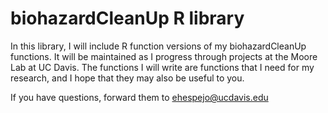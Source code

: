 # biohazardCleanUp R library
In this library, I will include R function versions of my biohazardCleanUp functions. It will be maintained as I progress through projects at the Moore Lab at UC Davis. The functions I will write are functions that I need for my research, and I hope that they may also be useful to you.

If you have questions, forward them to ehespejo@ucdavis.edu
